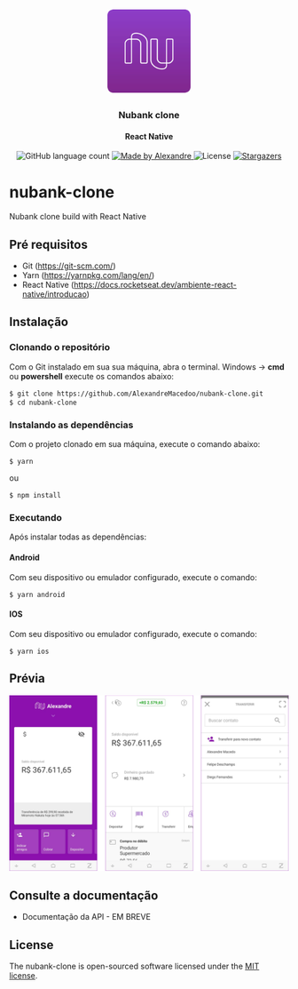 <h1 align="center">
  <img alt="Github" title="Github" src=".github/nu-icon.png" width="150px" />
</h1>

<h3 align="center">
  Nubank clone
</h3>

<h4 align="center">
  React Native
</h4>

<p align="center">
  <img alt="GitHub language count" src="https://img.shields.io/github/languages/count/AlexandreMacedoo/nubank-clone?color=%2304D361">

  <a href="https://github.com/AlexandreMacedoo">
    <img alt="Made by Alexandre" src="https://img.shields.io/badge/made%20by-Alexandre-%2304D361">
  </a>

  <img alt="License" src="https://img.shields.io/badge/license-MIT-%2304D361">

  <a href="https://github.com/AlexandreMacedoo/nubank-clone/stargazers">
    <img alt="Stargazers" src="https://img.shields.io/github/stars/AlexandreMacedoo/nubank-clone?style=social">
  </a>
</p>

# nubank-clone
Nubank clone build with React Native

## Pré requisitos

- Git (https://git-scm.com/)
- Yarn (https://yarnpkg.com/lang/en/)
- React Native (https://docs.rocketseat.dev/ambiente-react-native/introducao)

## Instalação
### Clonando o repositório
Com o Git instalado em sua sua máquina, abra o terminal.
Windows -> **cmd** ou **powershell** execute os comandos abaixo:
```ssh
$ git clone https://github.com/AlexandreMacedoo/nubank-clone.git
$ cd nubank-clone
```
### Instalando as dependências
Com o projeto clonado em sua máquina, execute o comando abaixo:

```ssh
$ yarn
```
ou
```ssh
$ npm install
```

### Executando
Após instalar todas as dependências:

#### Android
Com seu dispositivo ou emulador configurado, execute o comando:
```ssh
$ yarn android
```
#### IOS
Com seu dispositivo ou emulador configurado, execute o comando:
```ssh
$ yarn ios
```

## Prévia
<p align="left">
  <img alt="Home users" src=".github/previa.png" width="600px">
</p>

## Consulte a documentação
- Documentação da API - EM BREVE

## License
The nubank-clone is open-sourced software licensed under the [MIT license](https://opensource.org/licenses/MIT).


